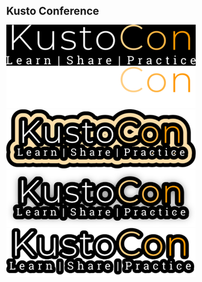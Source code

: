 # Kusto Conference

![](./Logo/brandmark-design.png)
![](./Logo/brandmark-design%20(1).png)
![](./Logo/brandmark-design%20(2).png)
![](./Logo/brandmark-design%20(3).png)
![](./Logo/brandmark-design%20(4).png)